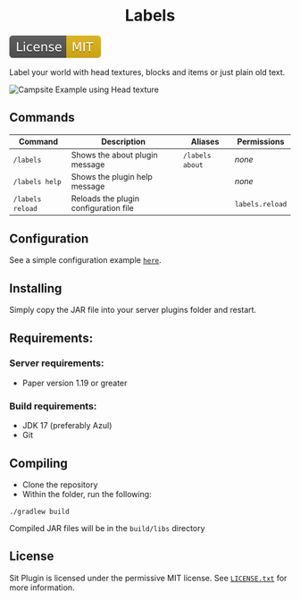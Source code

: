 <h1 align="center">Labels</h1>

[![License: MIT](images/mit-badge.svg)](https://opensource.org/licenses/MIT)

Label your world with head textures, blocks and items or just plain old text.

![](images/head-example-campsite.gif "Campsite Example using Head texture")

## Commands
|Command|Description|Aliases|Permissions|
|--|--|--|--|
|``/labels``|Shows the about plugin message|``/labels about``|_none_|
|``/labels help``|Shows the plugin help message||_none_|
|``/labels reload``|Reloads the plugin configuration file||``labels.reload``|

## Configuration
See a simple configuration example [`here`](src/main/resources/config.yml).

## Installing
Simply copy the JAR file into your server plugins folder and restart.

## Requirements:
### Server requirements:
* Paper version 1.19 or greater
### Build requirements:
* JDK 17 (preferably Azul)
* Git

## Compiling
* Clone the repository
* Within the folder, run the following:
```shell
./gradlew build
```
Compiled JAR files will be in the `build/libs` directory

## License
Sit Plugin is licensed under the permissive MIT license. See [`LICENSE.txt`](LICENSE.txt) for more information.